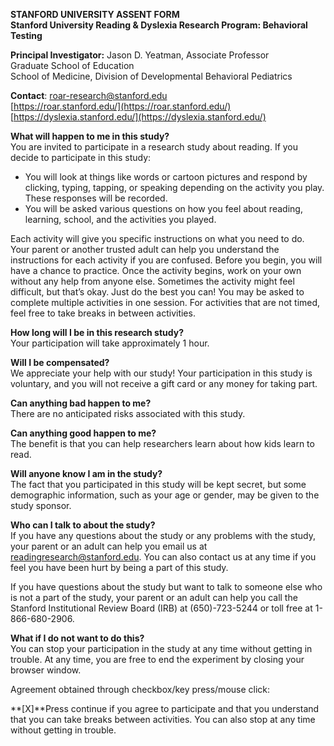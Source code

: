 **STANFORD UNIVERSITY ASSENT FORM**  
**Stanford University Reading & Dyslexia Research Program: Behavioral Testing**

**Principal Investigator:**  Jason D. Yeatman, Associate Professor  
  Graduate School of Education  
  School of Medicine, Division of Developmental Behavioral Pediatrics

**Contact**: 	[roar-research@stanford.edu](mailto:roar-research@stanford.edu)  
		[https://roar.stanford.edu/](https://roar.stanford.edu/)  
		[https://dyslexia.stanford.edu/](https://dyslexia.stanford.edu/) 

**What will happen to me in this study?**  
You are invited to participate in a research study about reading. If you decide to participate in this study:

* You will look at things like words or cartoon pictures and respond by clicking, typing, tapping, or speaking depending on the activity you play. These responses will be recorded.   
* You will be asked various questions on how you feel about reading, learning, school, and the activities you played. 

Each activity will give you specific instructions on what you need to do. Your parent or another trusted adult can help you understand the instructions for each activity if you are confused. Before you begin, you will have a chance to practice. Once the activity begins, work on your own without any help from anyone else. Sometimes the activity might feel difficult, but that’s okay. Just do the best you can\! You may be asked to complete multiple activities in one session. For activities that are not timed, feel free to take breaks in between activities.

**How long will I be in this research study?**  
Your participation will take approximately 1 hour.

**Will I be compensated?**  
We appreciate your help with our study\! Your participation in this study is voluntary, and you will not receive a gift card or any money for taking part.

**Can anything bad happen to me?**  
There are no anticipated risks associated with this study.

**Can anything good happen to me?**  
The benefit is that you can help researchers learn about how kids learn to read.

**Will anyone know I am in the study?**  
The fact that you participated in this study will be kept secret, but some demographic information, such as your age or gender, may be given to the study sponsor.

**Who can I talk to about the study?**  
If you have any questions about the study or any problems with the study, your parent or an adult can help you email us at [readingresearch@stanford.edu](mailto:readingresearch@stanford.edu). You can also contact us at any time if you feel you have been hurt by being a part of this study.

If you have questions about the study but want to talk to someone else who is not a part of the study, your parent or an adult can help you call the Stanford Institutional Review Board (IRB) at (650)-723-5244 or toll free at 1-866-680-2906.

**What if I do not want to do this?**  
You can stop your participation in the study at any time without getting in trouble. At any time, you are free to end the experiment by closing your browser window.

Agreement obtained through checkbox/key press/mouse click: 

 **\[X\]**Press continue if you agree to participate and that you understand that you can take breaks between activities. You can also stop at any time without getting in trouble.

